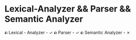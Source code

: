 # Lexical-Analyzer && Parser && Semantic Analyzer
ຄ Lexical - Analyzer - ✓
ຄ Parser - ✓
ຄ Semantic Analyzer - ✗
